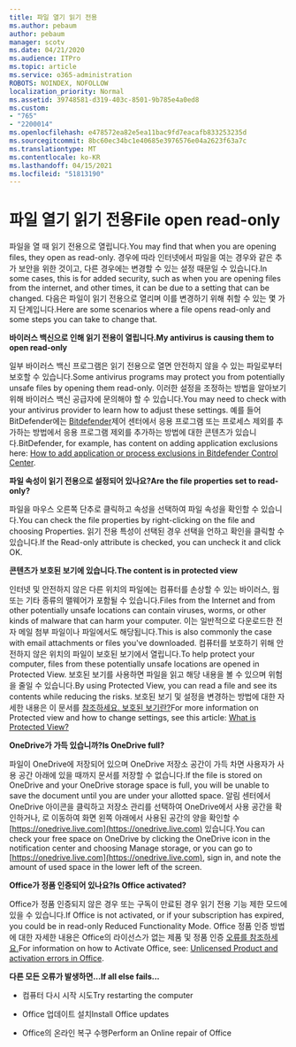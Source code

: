 ```yaml
---
title: 파일 열기 읽기 전용
ms.author: pebaum
author: pebaum
manager: scotv
ms.date: 04/21/2020
ms.audience: ITPro
ms.topic: article
ms.service: o365-administration
ROBOTS: NOINDEX, NOFOLLOW
localization_priority: Normal
ms.assetid: 39748581-d319-403c-8501-9b785e4a0ed8
ms.custom:
- "765"
- "2200014"
ms.openlocfilehash: e478572ea82e5ea11bac9fd7eacafb833253235d
ms.sourcegitcommit: 8bc60ec34bc1e40685e3976576e04a2623f63a7c
ms.translationtype: MT
ms.contentlocale: ko-KR
ms.lasthandoff: 04/15/2021
ms.locfileid: "51813190"
---
```

# <a name="file-open-read-only"></a><span data-ttu-id="fb143-102">파일 열기 읽기 전용</span><span class="sxs-lookup"><span data-stu-id="fb143-102">File open read-only</span></span>

<span data-ttu-id="fb143-103">파일을 열 때 읽기 전용으로 열립니다.</span><span class="sxs-lookup"><span data-stu-id="fb143-103">You may find that when you are opening files, they open as read-only.</span></span> <span data-ttu-id="fb143-104">경우에 따라 인터넷에서 파일을 여는 경우와 같은 추가 보안을 위한 것이고, 다른 경우에는 변경할 수 있는 설정 때문일 수 있습니다.</span><span class="sxs-lookup"><span data-stu-id="fb143-104">In some cases, this is for added security, such as when you are opening files from the internet, and other times, it can be due to a setting that can be changed.</span></span> <span data-ttu-id="fb143-105">다음은 파일이 읽기 전용으로 열리며 이를 변경하기 위해 취할 수 있는 몇 가지 단계입니다.</span><span class="sxs-lookup"><span data-stu-id="fb143-105">Here are some scenarios where a file opens read-only and some steps you can take to change that.</span></span>
  
 <span data-ttu-id="fb143-106">**바이러스 백신으로 인해 읽기 전용이 열립니다.**</span><span class="sxs-lookup"><span data-stu-id="fb143-106">**My antivirus is causing them to open read-only**</span></span>
  
<span data-ttu-id="fb143-107">일부 바이러스 백신 프로그램은 읽기 전용으로 열면 안전하지 않을 수 있는 파일로부터 보호할 수 있습니다.</span><span class="sxs-lookup"><span data-stu-id="fb143-107">Some antivirus programs may protect you from potentially unsafe files by opening them read-only.</span></span> <span data-ttu-id="fb143-108">이러한 설정을 조정하는 방법을 알아보기 위해 바이러스 백신 공급자에 문의해야 할 수 있습니다.</span><span class="sxs-lookup"><span data-stu-id="fb143-108">You may need to check with your antivirus provider to learn how to adjust these settings.</span></span> <span data-ttu-id="fb143-109">예를 들어 BitDefender에는 [Bitdefender](https://aka.ms/AA6098i)제어 센터에서 응용 프로그램 또는 프로세스 제외를 추가하는 방법에서 응용 프로그램 제외를 추가하는 방법에 대한 콘텐츠가 있습니다.</span><span class="sxs-lookup"><span data-stu-id="fb143-109">BitDefender, for example, has content on adding application exclusions here: [How to add application or process exclusions in Bitdefender Control Center](https://aka.ms/AA6098i).</span></span>
  
 <span data-ttu-id="fb143-110">**파일 속성이 읽기 전용으로 설정되어 있나요?**</span><span class="sxs-lookup"><span data-stu-id="fb143-110">**Are the file properties set to read-only?**</span></span>
  
<span data-ttu-id="fb143-111">파일을 마우스 오른쪽 단추로 클릭하고 속성을 선택하여 파일 속성을 확인할 수 있습니다.</span><span class="sxs-lookup"><span data-stu-id="fb143-111">You can check the file properties by right-clicking on the file and choosing Properties.</span></span> <span data-ttu-id="fb143-112">읽기 전용 특성이 선택된 경우 선택을 언하고 확인을 클릭할 수 있습니다.</span><span class="sxs-lookup"><span data-stu-id="fb143-112">If the Read-only attribute is checked, you can uncheck it and click OK.</span></span>
  
 <span data-ttu-id="fb143-113">**콘텐츠가 보호된 보기에 있습니다.**</span><span class="sxs-lookup"><span data-stu-id="fb143-113">**The content is in protected view**</span></span>
  
<span data-ttu-id="fb143-114">인터넷 및 안전하지 않은 다른 위치의 파일에는 컴퓨터를 손상할 수 있는 바이러스, 웜 또는 기타 종류의 맬웨어가 포함될 수 있습니다.</span><span class="sxs-lookup"><span data-stu-id="fb143-114">Files from the Internet and from other potentially unsafe locations can contain viruses, worms, or other kinds of malware that can harm your computer.</span></span> <span data-ttu-id="fb143-115">이는 일반적으로 다운로드한 전자 메일 첨부 파일이나 파일에서도 해당됩니다.</span><span class="sxs-lookup"><span data-stu-id="fb143-115">This is also commonly the case with email attachments or files you've downloaded.</span></span> <span data-ttu-id="fb143-116">컴퓨터를 보호하기 위해 안전하지 않은 위치의 파일이 보호된 보기에서 열립니다.</span><span class="sxs-lookup"><span data-stu-id="fb143-116">To help protect your computer, files from these potentially unsafe locations are opened in Protected View.</span></span> <span data-ttu-id="fb143-117">보호된 보기를 사용하면 파일을 읽고 해당 내용을 볼 수 있으며 위험을 줄일 수 있습니다.</span><span class="sxs-lookup"><span data-stu-id="fb143-117">By using Protected View, you can read a file and see its contents while reducing the risks.</span></span> <span data-ttu-id="fb143-118">보호된 보기 및 설정을 변경하는 방법에 대한 자세한 내용은 이 문서를 [참조하세요. 보호된 보기란?](https://support.office.com/article/d6f09ac7-e6b9-4495-8e43-2bbcdbcb6653)</span><span class="sxs-lookup"><span data-stu-id="fb143-118">For more information on Protected view and how to change settings, see this article: [What is Protected View?](https://support.office.com/article/d6f09ac7-e6b9-4495-8e43-2bbcdbcb6653)</span></span>
  
 <span data-ttu-id="fb143-119">**OneDrive가 가득 있습니까?**</span><span class="sxs-lookup"><span data-stu-id="fb143-119">**Is OneDrive full?**</span></span>
  
<span data-ttu-id="fb143-120">파일이 OneDrive에 저장되어 있으며 OneDrive 저장소 공간이 가득 차면 사용자가 사용 공간 아래에 있을 때까지 문서를 저장할 수 없습니다.</span><span class="sxs-lookup"><span data-stu-id="fb143-120">If the file is stored on OneDrive and your OneDrive storage space is full, you will be unable to save the document until you are under your allotted space.</span></span> <span data-ttu-id="fb143-121">알림 센터에서 OneDrive 아이콘을 클릭하고 저장소 관리를 선택하여 OneDrive에서 사용 공간을 확인하거나, 로 이동하여 화면 왼쪽 아래에서 사용된 공간의 양을 확인할 수 [https://onedrive.live.com](https://onedrive.live.com) 있습니다.</span><span class="sxs-lookup"><span data-stu-id="fb143-121">You can check your free space on OneDrive by clicking the OneDrive icon in the notification center and choosing Manage storage, or you can go to [https://onedrive.live.com](https://onedrive.live.com), sign in, and note the amount of used space in the lower left of the screen.</span></span>
  
 <span data-ttu-id="fb143-122">**Office가 정품 인증되어 있나요?**</span><span class="sxs-lookup"><span data-stu-id="fb143-122">**Is Office activated?**</span></span>
  
<span data-ttu-id="fb143-123">Office가 정품 인증되지 않은 경우 또는 구독이 만료된 경우 읽기 전용 기능 제한 모드에 있을 수 있습니다.</span><span class="sxs-lookup"><span data-stu-id="fb143-123">If Office is not activated, or if your subscription has expired, you could be in read-only Reduced Functionality Mode.</span></span> <span data-ttu-id="fb143-124">Office 정품 인증 방법에 대한 자세한 내용은 Office의 라이선스가 없는 제품 및 정품 인증 [오류를 참조하세요.](https://support.office.com/article/0d23d3c0-c19c-4b2f-9845-5344fedc4380)</span><span class="sxs-lookup"><span data-stu-id="fb143-124">For information on how to Activate Office, see: [Unlicensed Product and activation errors in Office](https://support.office.com/article/0d23d3c0-c19c-4b2f-9845-5344fedc4380).</span></span>
  
 <span data-ttu-id="fb143-125">**다른 모든 오류가 발생하면...**</span><span class="sxs-lookup"><span data-stu-id="fb143-125">**If all else fails...**</span></span>
  
- <span data-ttu-id="fb143-126">컴퓨터 다시 시작 시도</span><span class="sxs-lookup"><span data-stu-id="fb143-126">Try restarting the computer</span></span>
    
- <span data-ttu-id="fb143-127">Office 업데이트 설치</span><span class="sxs-lookup"><span data-stu-id="fb143-127">Install Office updates</span></span>
    
- <span data-ttu-id="fb143-128">Office의 온라인 복구 수행</span><span class="sxs-lookup"><span data-stu-id="fb143-128">Perform an Online repair of Office</span></span>
    

